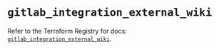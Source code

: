 # `gitlab_integration_external_wiki`

Refer to the Terraform Registry for docs: [`gitlab_integration_external_wiki`](https://registry.terraform.io/providers/gitlabhq/gitlab/17.6.1/docs/resources/integration_external_wiki).
